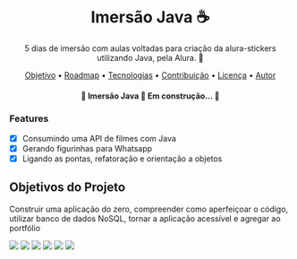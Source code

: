 <h1 align="center">Imersão Java ☕</h1>

<p align="center">5 dias de imersão com aulas voltadas para criação da alura-stickers utilizando Java, pela Alura. 🚀</p>

<p align="center">
 <a href="#objetivo">Objetivo</a> •
 <a href="#roadmap">Roadmap</a> • 
 <a href="#tecnologias">Tecnologias</a> • 
 <a href="#contribuicao">Contribuição</a> • 
 <a href="#licenc-a">Licença</a> • 
 <a href="#autor">Autor</a>
</p>

<h4 align="center"> 
	🚧  Imersão Java 🚀 Em construção...  🚧
</h4>

### Features

- [x] Consumindo uma API de filmes com Java
- [x] Gerando figurinhas para Whatsapp
- [x] Ligando as pontas, refatoração e orientação a objetos

<a name="objetivo"><h2>Objetivos do Projeto</h2></a>
<p>Construir uma aplicação do zero, compreender como aperfeiçoar o código, utilizar banco de dados NoSQL, tornar a aplicação acessível e agregar ao portfólio</p>

<img src= "https://img.shields.io/github/issues/mayumisiano/imersaojava">
<img src= "https://img.shields.io/github/forks/mayumisiano/imersaojava">
<img src= "https://img.shields.io/github/stars/mayumisiano/imersaojava">
<img src= "https://img.shields.io/github/license/mayumisiano/imersaojava">
<img src= "https://img.shields.io/twitter/url?url=https%3A%2F%2Fgithub.com%2Fmayumisiano%2Fimersaojava">
<img src="https://img.shields.io/static/v1?label=BY&message=Alura&color=7159c1&style=for-the-badge&logo=ghost"/>

